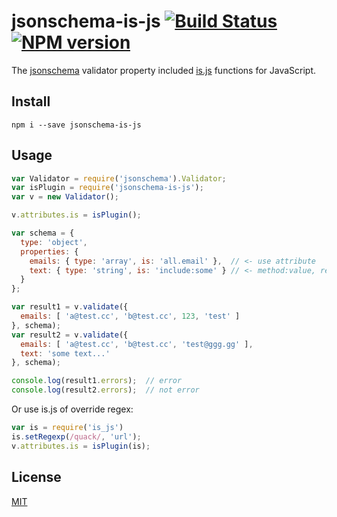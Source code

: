 # jsonschema-is-js [![Build Status](https://travis-ci.org/jhen0409/jsonschema-is-js-plugin.svg)](https://travis-ci.org/jhen0409/jsonschema-is-js-plugin) [![NPM version](http://img.shields.io/npm/v/jsonschema-is-js.svg?style=flat)](https://www.npmjs.com/package/jsonschema-is-js)

The [jsonschema](https://github.com/tdegrunt/jsonschema) validator property included [is.js](https://github.com/arasatasaygin/is.js) functions for JavaScript.

## Install

```
npm i --save jsonschema-is-js
```

## Usage

```js
var Validator = require('jsonschema').Validator;
var isPlugin = require('jsonschema-is-js');
var v = new Validator();

v.attributes.is = isPlugin();

var schema = {
  type: 'object',
  properties: {
    emails: { type: 'array', is: 'all.email' },  // <- use attribute
    text: { type: 'string', is: 'include:some' } // <- method:value, result: is.include(text, 'some')
  }
};

var result1 = v.validate({
  emails: [ 'a@test.cc', 'b@test.cc', 123, 'test' ]
}, schema);
var result2 = v.validate({
  emails: [ 'a@test.cc', 'b@test.cc', 'test@ggg.gg' ],
  text: 'some text...'
}, schema);

console.log(result1.errors);  // error
console.log(result2.errors);  // not error
```

Or use is.js of override regex:
```js
var is = require('is_js')
is.setRegexp(/quack/, 'url');
v.attributes.is = isPlugin(is);
```

## License

[MIT](LICENSE)
